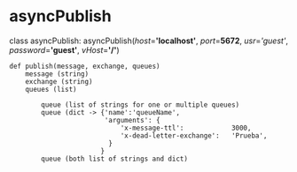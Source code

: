 # asyncPublish

class asyncPublish:
    asyncPublish(_host_=**'localhost'**, _port_=**5672**, _usr_=_'guest'_, _password_=**'guest'**, _vHost_=**'/'**)
    
    
    def publish(message, exchange, queues)
        message (string)
        exchange (string)
        queues (list)
        
            queue (list of strings for one or multiple queues)
            queue (dict -> {'name':'queueName',
                            'arguments': {
                                'x-message-ttl':	        3000,
                                'x-dead-letter-exchange':	'Prueba',
                             }
                           }
            queue (both list of strings and dict)
